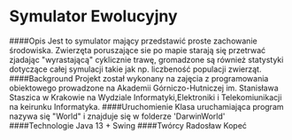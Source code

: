 # Symulator Ewolucyjny
####Opis
Jest to symulator mający przedstawić proste zachowanie środowiska. Zwierzęta poruszające sie po mapie
starają się przetrwać zjadając "wyrastającą" cyklicznie trawę, gromadzone są również statystyki
dotyczące całej symulacji takie jak np. liczbeność populacji zwierząt.
####Background
Projekt został wykonany na zajęcia z programowania obiektowego prowadzone na
Akademii Górniczo-Hutniczej im. Stanisława Staszica w Krakowie na Wydziale 
Informatyki,Elektroniki i Telekomiunikacji na keirunku Informatyka.
####Uruchomienie
Klasa uruchamiająca program nazywa się "World" i znajduje się w folderze 'DarwinWorld'
####Technologie
Java 13 + Swing
####Twórcy
Radosław Kopeć
